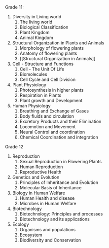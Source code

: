 
Grade 11: 

1. Diversity in Living world
	1. The living world
	2. Biological Classification
	3. Plant Kingdom
	4. Animal Kingdom
2. Structural Organization in Plants and Animals
	1. Morphology of flowering plants
	2. Anatomy of flowering plants
	3. [[Structural Organization in Animals]]
3. Cell - Structure and Functions
	1. Cell - The Unit Of Life
	2. Biomolecules
	3. Cell Cycle and Cell Division
4. Plant Physiology
	1. Photosynthesis in higher plants
	2. Respiration in Plants
	3. Plant growth and Development
5. Human Physiology
	1. Breathing and Exchange of Gases
	2. Body fluids and circulation
	3. Excretory Products and their Elimination
	4. Locomotion and Movement
	5. Neural Control and coordination
	6. Chemical Coordination and integration

Grade 12

1. Reproduction
	1. Sexual Reproduction in Flowering Plants
	2. Human Reproduction
	3. Reproductive Health
2. Genetics and Evolution
	1. Principles of Inheritance and Evolution
	2. Molecular Basis of Inheritance
3. Biology in Human Welfare
	1. Human Health and disease
	2. Microbes in Human Welfare
4. Biotechnology
	1. Biotechnology: Principles and processes
	2. Biotechnology and its applications
5.  Ecology
	1. Organisms and populations
	2. Ecosystem
	3. Biodiversity and Conservation